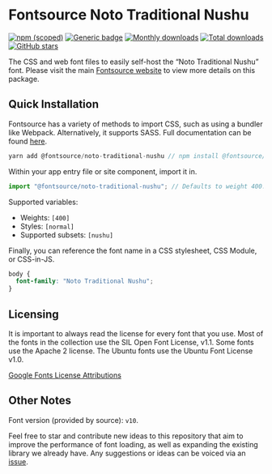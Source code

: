 # Fontsource Noto Traditional Nushu

[![npm (scoped)](https://img.shields.io/npm/v/@fontsource/noto-traditional-nushu?color=brightgreen)](https://www.npmjs.com/package/@fontsource/noto-traditional-nushu) [![Generic badge](https://img.shields.io/badge/fontsource-passing-brightgreen)](https://github.com/fontsource/fontsource) [![Monthly downloads](https://badgen.net/npm/dm/@fontsource/noto-traditional-nushu)](https://github.com/fontsource/fontsource) [![Total downloads](https://badgen.net/npm/dt/@fontsource/noto-traditional-nushu)](https://github.com/fontsource/fontsource) [![GitHub stars](https://img.shields.io/github/stars/fontsource/fontsource.svg?style=social&label=Star)](https://github.com/fontsource/fontsource/stargazers)

The CSS and web font files to easily self-host the “Noto Traditional Nushu” font. Please visit the main [Fontsource website](https://fontsource.org/fonts/noto-traditional-nushu) to view more details on this package.

## Quick Installation

Fontsource has a variety of methods to import CSS, such as using a bundler like Webpack. Alternatively, it supports SASS. Full documentation can be found [here](https://fontsource.org/docs/introduction).

```javascript
yarn add @fontsource/noto-traditional-nushu // npm install @fontsource/noto-traditional-nushu
```

Within your app entry file or site component, import it in.

```javascript
import "@fontsource/noto-traditional-nushu"; // Defaults to weight 400.
```

Supported variables:

- Weights: `[400]`
- Styles: `[normal]`
- Supported subsets: `[nushu]`

Finally, you can reference the font name in a CSS stylesheet, CSS Module, or CSS-in-JS.

```css
body {
  font-family: "Noto Traditional Nushu";
}
```

## Licensing

It is important to always read the license for every font that you use.
Most of the fonts in the collection use the SIL Open Font License, v1.1. Some fonts use the Apache 2 license. The Ubuntu fonts use the Ubuntu Font License v1.0.

[Google Fonts License Attributions](https://fonts.google.com/attribution)

## Other Notes

Font version (provided by source): `v10`.

Feel free to star and contribute new ideas to this repository that aim to improve the performance of font loading, as well as expanding the existing library we already have. Any suggestions or ideas can be voiced via an [issue](https://github.com/fontsource/fontsource/issues).
